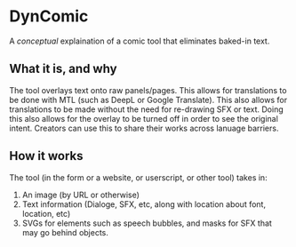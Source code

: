 # DynComic
A *conceptual* explaination of a comic tool that eliminates baked-in text.

## What it is, and why
The tool overlays text onto raw panels/pages. This allows for translations to be done with MTL (such as DeepL or Google Translate). This also allows for translations to be made without the need for re-drawing SFX or text. Doing this also allows for the overlay to be turned off in order to see the original intent. Creators can use this to share their works across lanuage barriers. 

## How it works
The tool (in the form or a website, or userscript, or other tool) takes in:
1) An image (by URL or otherwise)
2) Text information (Dialoge, SFX, etc, along with location about font, location, etc)
3) SVGs for elements such as speech bubbles, and masks for SFX that may go behind objects. 

